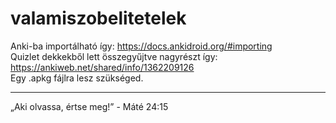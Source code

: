 # valamiszobelitetelek
Anki-ba importálható így: https://docs.ankidroid.org/#importing <br/>
Quizlet dekkekből lett összegyűjtve nagyrészt így: https://ankiweb.net/shared/info/1362209126 <br/>
Egy .apkg fájlra lesz szükséged.
***
„Aki olvassa, értse meg!” - Máté 24:15
